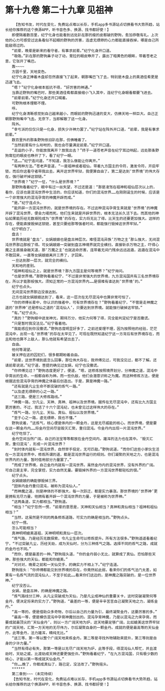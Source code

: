 # 第十九卷 第二十九章 见祖神
        【告知书友，时代在变化，免费站点难以长存，手机app多书源站点切换看书大势所趋，站长给你推荐的这个换源APP，听书音色多、换源、找书都好使！】
       即便隔着数百里，纪宁化身也能看到远处趴在那的瘦的皮都破的野狗，愈加恭敬有礼。上次他的心力可感受过这条看似不起眼的野狗的厉害，连虚无缥缈的心力都能直接吞掉，哪是自己所能敌得过的。
       “前辈，晚辈是新来的看守者，有事求前辈。”纪宁化身开口道。
       “吸吸。”趴在那的野狗鼻子动了动，耷拉的眼皮睁开了，露出了暗黄色的眼眸，带着苍老之意，它张开了嘴巴。
       轰~~~~
       方圆千里，天地变色。
       纪宁化身正捧着木盘却忽然直接飞了起来，朝那嘴巴飞了去，特别是木盘上的美酒佳肴更是迅速飞去。
       “嗯？”纪宁化身根本抵抗不得，“好厉害的神通。”
       当靠近野狗的嘴巴时，那些美酒佳肴都直接缩小飞入其中，连纪宁化身眼看都要飞进去。
       “前辈前辈。”纪宁化身还开口喊着。
       可野狗根本理都不理。
       呼。
       纪宁化身清晰感觉到自己越来越小，而眼前的野狗迅速的变大，仿佛天地一样巨大。自己正朝那野狗嘴中飞去。无奈下，当即解散了这一化身。
       阵外。
       “幸亏派的仅仅只是一化身，损失少许神力罢了。”纪宁站在阵外开口道，“前辈，我是有事求前辈。”
       数百里外的那条野狗依旧趴在那，仿佛睡着了。
       “当然前辈有什么吩咐的，我也会尽量满足前辈。”纪宁开口道。
       “走运的小子，你能放我离开？放我出去？”终于一道苍老声音在纪宁耳边响起，远处那条野狗耷拉的眼皮也睁开了下，看了纪宁一眼。
       “这……”纪宁连问道，“不知道，我怎么做能让你离开。”
       “有两种方法。”苍老声音道，“一是祖神或者祖仙，带着九方国主的令符，激发令符，开启牢锁，而后你这看守者带我出去，离开这世界牢狱，我便算自由了。第二是达到‘世界境’的伟大存在，强行破坏掉这锁链。”
       “世界境？”纪宁一怔，“什么是世界境？”
       那野狗看着纪宁，眼中有过一丝失望，不过还是道：“那是凌驾在祖神和祖仙层次以上的，看你，应该也是混沌世界中生活的，你应该知道，你们的混沌世界……在刚刚诞生的时候，应该是一个非常强大的混沌孕育的神魔开辟而成。”
       “是。”纪宁连点头。
       “能开辟一方混沌世界的，就是世界境的存在。不过这种混沌孕育生来就是‘世界境’的神魔开辟了混沌世界，便会力竭而死。他们生来就是开辟世界的，根本无法长久活下去。而其他的神仙如果能历经无数艰险成为‘世界境’的存在，实力将无比了得。比天生的还要更加强大。这样的存在，便能直接毁掉这锁链，甚至只要给那等强者时间，都能强行毁掉这世界牢狱。”
       纪宁明白了。
       盘古！
       世界境就是‘盘古’，女娲娘娘也是盘古神层次。难怪混沌异族‘万物之主’那么强大，无间混沌世界那边那般了得。可女娲娘娘一突破到盘古神境界就完全横扫，直接斩杀万物之主，吓得心魔之主直接身融天道，那‘万魔之主’也就逃命厉害，连带着无间门残余远远逃遁，逃遁在混沌中不敢回来，一直等女娲娘娘离开三界了，才回来。
       一旦达到那一层次，就完全的横扫。
       天和地的差别。
       “祖神和祖仙之上，就是世界境？那九方国主是何等境界？”纪宁询问。
       “也是世界境。”那野狗看着纪宁，“不过是非常强大的世界境，九方混沌国共有三名世界境存在，所以才能那般强大。须知正常的一方混沌世界内……是很难有谁达到‘世界境’的。”
       纪宁也点头。
       无间混沌世界那边没谁达到。
       己方也就女娲娘娘达到了，看来，这一层次在无尽混沌中也算非常可怕了。
       “你的师傅长辈中，你认识的强者中，可有世界境存在？”野狗看着纪宁，“不管是走神魔之道的‘世界神’还是修仙之道的‘混沌仙人’，只要达到世界境。就能强行破掉这牢锁。”
       “有。”纪宁点头。
       “真的？”野狗眼中迸发神光，期待万分，他实力何等了得，完全能判定纪宁是否撒谎。
       “只是暂时我没法见。”纪宁看着他。
       “我能感应到你没撒谎。”野狗态度明显好多了，之前还爱理不理，因为按照他的经验，茫茫混沌中，出现一名‘世界境’的存在太罕见了。可现在既然知道纪宁这一方背后有世界境存在，而且和他也算不上敌人，那么他就有希望出去了。
       自由。
       他何等渴望。
       被关押在这的囚犯们，很多都期盼着自由。
       “前辈，这世界境到底怎么回事，那位伟大存在，我师傅见过，可我没见过，都不了解。还请前辈说说。”纪宁道，菩提的确见过女娲，纪宁也没撒谎。
       “你师傅见过？”野狗态度更好了，便道，“嗯，这修炼按照境界划分，分神魔之道，混沌中孕育出的生命，一般都自称为神。而一些仇敌，他们会潜意识称之为魔。而这种修炼方法，便是根据这些混沌孕育的神魔之体最后创造出。于是，算是神魔一路。”
       “还有就是凡尘生命不断突破的炼气一路。”
       “以及虚无缥缈的心之一路。”
       “这三路，便是三大修炼路线。”
       “神魔一路，分凡尘、天神、真神、祖神以及世界境。据传在无尽混沌中，还有比九方国主更厉害的，不过，我活了十六个混沌纪，也未曾见过这样伟大的存在。”
       “炼气一路，分凡尘、天仙、真仙、祖仙以及世界境。”
       “至于心之一路，虚无缥缈，我也不懂。”
       野狗说着，“这炼气，核心便是体内的一颗金丹，这是无尽威能的核心。而世界境，便是要在这一颗金丹内……将金丹空间尽皆毁灭汇聚，重归混沌。令金丹内出现一片混沌世界。”
       纪宁吃惊了。
       金丹空间当然广阔，自己的法宝等等都放在金丹空间内，雄浑的法力也在其中。‘毁灭汇聚，重归混沌’，形成一片混沌世界？
       “到时体内就有一混沌世界，自然举手投足，无可匹敌。”野狗说道，“而你们这些小家伙生活在一方混沌世界中，修炼所谓的道，都是混沌世界运行的规则。你们凝聚的天地之力，也是混沌世界内的力量，暂时借用部分力量罢了。”
       “而成了世界境，自己金丹内就有一混沌世界。虽然金丹内的混沌世界，没有外界的广阔。可自己是主宰，完全掌控，实力自然无量。要毁掉外界的一方混沌世界都轻松的很。”
       纪宁点头。
       女娲娘娘的确能够毁掉三界。
       “因体内金丹重归混沌，被称为混沌仙人。”
       “而神魔之道，则是神体的不断强大，每一次跃迁，都是实力暴涨。那世界境的‘世界神’更是拥有无尽力量，他拥有着开辟一个混沌世界的力量，于是被称为世界神。”
       “这两条道，实力都相当。”野狗道。
       “相当？”纪宁忽然一愣，“前辈的意思是，天神和天仙相当？真神和真仙相当？祖神和祖仙相当？”
       “当然，这虽然是不同的两条修炼道路，可实力的确是相当的。”野狗点头。
       纪宁一愣。
       怎么可能相当？
       真神明明媲美道祖，天神明明和真仙一层次。
       “炼气路，乃是经历无数探索，令凡尘生命可以修炼提升。所有方法很多。”野狗遥遥看着纪宁，“不过突破凡尘，历经天劫，成为天仙时，分为三种炼气之路。选择不同的炼气之路，成就的金丹也不同。”
       “而你，便是最差的一种。”野狗摇头道，“你的金丹弱小无比，就算成了真仙。恐怕那些天神，那些强大的天仙，都能和你媲美。”
       “对对对，晚辈之前和一天仙交手，的确实力不相上下。”纪宁连道。
       野狗摇头：“你师傅都能见到世界境的存在，你竟然如此弱，看来你们的炼气法门太差，如果有一名炼气流的混沌仙人，不至于如此……看来你们这边的，是神魔之路突破的，是一位世界神。”
       纪宁没否认。
       女娲，是盘古神，的确是神魔之路。
       “炼气路线分三种，从凡尘突破成为天仙，乃是凡尘成神仙的重要关卡，这时突破凝聚何等金丹，便决定将来的实力了。”野狗道，“最差的一等，便是辛辛苦苦自己凝聚天地之力，凝练金丹。”
       “高一等的，便是借助众多奇物，尔后以自己的力量为引，最终凝聚金丹，这要厉害的多。”
       “最高一等，便是模仿混沌中孕育神魔创出的。混沌孕育神魔，乃是以混沌之力来孕育。而要成就最顶尖的‘天仙金丹’，则以一方广阔天地为炉，这天地要足够广阔，比如媲美这世界牢狱的广阔天地，汇聚一方天地的无尽伟力，尔后凝聚自身的一颗金丹。成就的便是最高等的天仙金丹，此等金丹，法力雄浑，精纯无比。”
       “这三等，第一等以整个广阔天地来练金丹。第二等是寻找外物辅助来提升，第三等则是自身的少许力量。”
       “当然有得必有失，那第一等是以无尽广阔天地为炉，此等手段，得混沌仙人帮忙，并且渡劫时，天劫之威，比渡劫成天神还要更强些许。”野狗看着纪宁，“在九方混沌国，只有极少数的核心，才能以第一等成就天仙金丹。”
       “你……晚了，你都成真仙了，路已定，没法改了。”野狗摇头。
       ******
       第二章到~~~（未完待续）
       【告知书友，时代在变化，免费站点难以长存，手机app多书源站点切换看书大势所趋，站长给你推荐的这个换源APP，听书音色多、换源、找书都好使！】